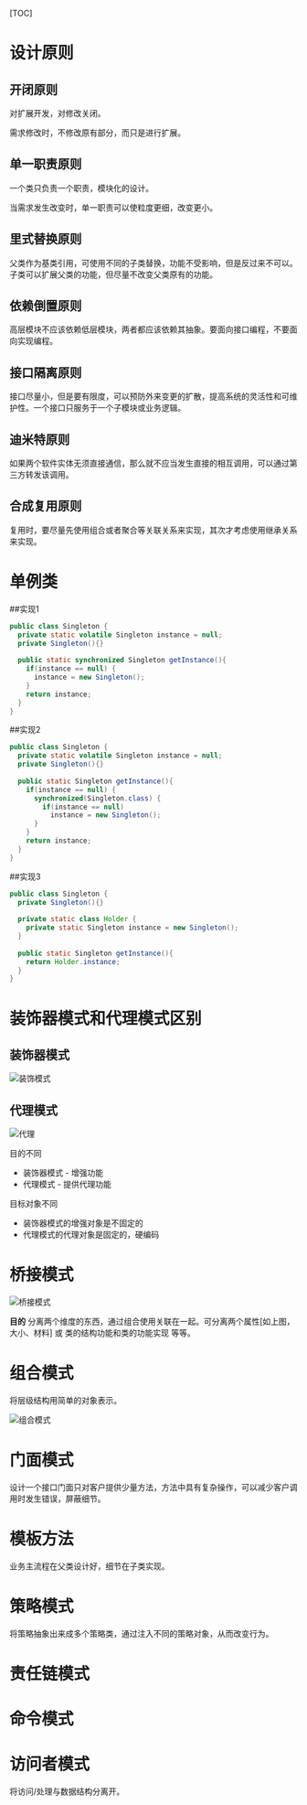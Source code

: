 [TOC]

# 设计原则

## 开闭原则

对扩展开发，对修改关闭。

需求修改时，不修改原有部分，而只是进行扩展。



## 单一职责原则

一个类只负责一个职责，模块化的设计。

当需求发生改变时，单一职责可以使粒度更细，改变更小。



## 里式替换原则

父类作为基类引用，可使用不同的子类替换，功能不受影响，但是反过来不可以。子类可以扩展父类的功能，但尽量不改变父类原有的功能。



## 依赖倒置原则

高层模块不应该依赖低层模块，两者都应该依赖其抽象。要面向接口编程，不要面向实现编程。



## 接口隔离原则

接口尽量小，但是要有限度，可以预防外来变更的扩散，提高系统的灵活性和可维护性。一个接口只服务于一个子模块或业务逻辑。



## 迪米特原则

如果两个软件实体无须直接通信，那么就不应当发生直接的相互调用，可以通过第三方转发该调用。



## 合成复用原则

复用时，要尽量先使用组合或者聚合等关联关系来实现，其次才考虑使用继承关系来实现。



# 单例类

##实现1

```java
public class Singleton {
  private static volatile Singleton instance = null;
  private Singleton(){}
  
  public static synchronized Singleton getInstance(){
    if(instance == null) {
      instance = new Singleton();
    }
    return instance;
  }
}
```



##实现2

```java
public class Singleton {
  private static volatile Singleton instance = null;
  private Singleton(){}
  
  public static Singleton getInstance(){
    if(instance == null) {
      synchronized(Singleton.class) {
        if(instance == null)
          instance = new Singleton();
      }
    }
    return instance;
  }
}
```



##实现3

```java
public class Singleton {
  private Singleton(){}
  
  private static class Holder {
    private static Singleton instance = new Singleton();
  }
  
  public static Singleton getInstance(){
    return Holder.instance;
  }
}
```



# 装饰器模式和代理模式区别

## 装饰器模式

![装饰模式](img/装饰模式.png)

## 代理模式

![代理](img/代理.png)

目的不同

* 装饰器模式 - 增强功能
* 代理模式 - 提供代理功能

目标对象不同

* 装饰器模式的增强对象是不固定的
* 代理模式的代理对象是固定的，硬编码



# 桥接模式

![桥接模式](img/桥接模式.png)

**目的** 分离两个维度的东西，通过组合使用关联在一起。可分离两个属性[如上图，大小、材料] 或 类的结构功能和类的功能实现 等等。



# 组合模式

将层级结构用简单的对象表示。

![组合模式](img/组合模式.png)



# 门面模式

设计一个接口门面只对客户提供少量方法，方法中具有复杂操作，可以减少客户调用时发生错误，屏蔽细节。

 

# 模板方法

业务主流程在父类设计好，细节在子类实现。



# 策略模式

将策略抽象出来成多个策略类，通过注入不同的策略对象，从而改变行为。



# 责任链模式

# 命令模式

# 访问者模式

将访问/处理与数据结构分离开。
